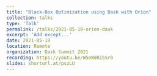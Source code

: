 ```yaml
---
title: "Black-Box Optimization using Dask with Oríon"
collection: talks
type: 'Talk'
permalink: /talks/2021-05-19-orion-dask
excerpt: 'Add except...'
date: 2021-05-19
location: Remote
organization: Dask Summit 2021
recording: https://youtu.be/W5oWdRiSSr8
slides: shorturl.at/pszLU
---
```

